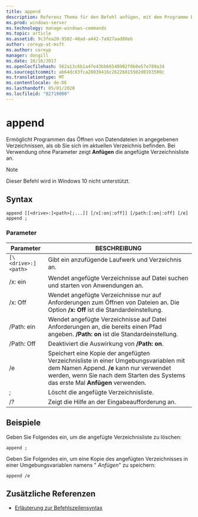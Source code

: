 ```yaml
---
title: append
description: Referenz Thema für den Befehl anfügen, mit dem Programme Datendateien in angegebenen Verzeichnissen öffnen können, als ob Sie sich im aktuellen Verzeichnis befinden.
ms.prod: windows-server
ms.technology: manage-windows-commands
ms.topic: article
ms.assetid: 9c3fea20-9502-40ad-a442-7a927aad88eb
author: coreyp-at-msft
ms.author: coreyp
manager: dongill
ms.date: 10/16/2017
ms.openlocfilehash: 562a13c6b1a47e43bb66548902f0b8e57e789a34
ms.sourcegitcommit: ab64dc83fca28039416c26226815502d0193500c
ms.translationtype: MT
ms.contentlocale: de-DE
ms.lasthandoff: 05/01/2020
ms.locfileid: "82719000"
---
```

# <a name="append"></a>append

Ermöglicht Programmen das Öffnen von Datendateien in angegebenen Verzeichnissen, als ob Sie sich im aktuellen Verzeichnis befinden. Bei Verwendung ohne Parameter zeigt **Anfügen** die angefügte Verzeichnisliste an.

> [!NOTE]
> Dieser Befehl wird in Windows 10 nicht unterstützt.

## <a name="syntax"></a>Syntax

```
append [[<drive>:]<path>[;...]] [/x[:on|:off]] [/path:[:on|:off] [/e]
append ;
```

### <a name="parameters"></a>Parameter

| Parameter | BESCHREIBUNG |
| --------- | ----------- |
| `[\<drive>:]<path>` | Gibt ein anzufügende Laufwerk und Verzeichnis an. |
| /x: ein | Wendet angefügte Verzeichnisse auf Datei suchen und starten von Anwendungen an. |
| /x: Off | Wendet angefügte Verzeichnisse nur auf Anforderungen zum Öffnen von Dateien an. Die Option **/x: Off** ist die Standardeinstellung. |
| /Path: ein | Wendet angefügte Verzeichnisse auf Datei Anforderungen an, die bereits einen Pfad angeben. **/Path: on** ist die Standardeinstellung. |
| /Path: Off | Deaktiviert die Auswirkung von **/Path: on**. |
| /e | Speichert eine Kopie der angefügten Verzeichnisliste in einer Umgebungsvariablen mit dem Namen Append. **/e** kann nur verwendet werden, wenn Sie nach dem Starten des Systems das erste Mal **Anfügen** verwenden. |
| ; | Löscht die angefügte Verzeichnisliste. |
| /? | Zeigt die Hilfe an der Eingabeaufforderung an. |

## <a name="examples"></a>Beispiele

Geben Sie Folgendes ein, um die angefügte Verzeichnisliste zu löschen:

```
append ;
```

Geben Sie Folgendes ein, um eine Kopie des angefügten Verzeichnisses in einer Umgebungsvariablen namens " *Anfügen*" zu speichern:

```
append /e
```

## <a name="additional-references"></a>Zusätzliche Referenzen

- [Erläuterung zur Befehlszeilensyntax](command-line-syntax-key.md)
